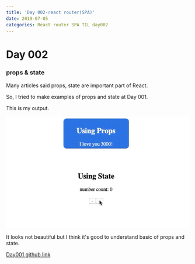 ```yaml
---
title: 'Day 002-react router(SPA)'
date: 2019-07-05
categories: React router SPA TIL day002
---
```


# Day 002

### props & state

Many articles said props, state are important part of React.

So, I tried to make examples of props and state at Day 001.

This is my output.

![](/assets/day001.gif)

It looks not beautiful but I think it's good to understand basic of props and state.

[Day001 github link](https://github.com/oneybee/100days-of-react/tree/master/day001-props-state-basic)
